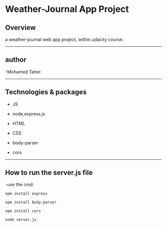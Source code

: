 # Weather-Journal App Project

## Overview

a weather-journal web app project, within udacity course.

-------------

## author

-Mohamed Taher.

--------------------------------------------------------

## Technologies & packages

- JS

- node,express.js

- HTML

- CSS

- body-parser 

- cors

-------------------

## How to run the server.js file

-use the cmd: 

`npm install express`

`npm install body-parser`

`npm install cors`

`node server.js`
